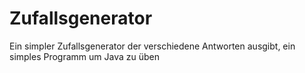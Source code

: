 # Zufallsgenerator
Ein simpler Zufallsgenerator der verschiedene Antworten ausgibt, ein simples Programm um Java zu üben

